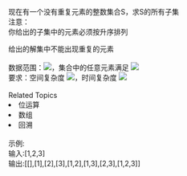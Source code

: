 现在有一个没有重复元素的整数集合S，求S的所有子集<br> 注意：<br> 你给出的子集中的元素必须按升序排列<br> <div>  给出的解集中不能出现重复的元素 </div> <div>  <br> </div> <div>  数据范围：<img src="https://www.nowcoder.com/equation?tex=1%20%5Cle%20n%20%5Cle%205">，集合中的任意元素满足 <img src="https://www.nowcoder.com/equation?tex=%7Cval%7C%20%5Cle%2010">  </div> <div>  要求：空间复杂度 <img src="https://www.nowcoder.com/equation?tex=O(n!)">，时间复杂度 <img src="https://www.nowcoder.com/equation?tex=O(n!)">  </div><div><br></div><div><div>Related Topics</div><div><li>位运算</li><li>数组</li><li>回溯</li></div></div><br>示例:<br>输入:[1,2,3]<br>输出:[[],[1],[2],[3],[1,2],[1,3],[2,3],[1,2,3]]<br>